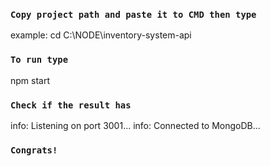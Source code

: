 ### `Copy project path and paste it to CMD then type`
example: cd C:\NODE\inventory-system-api

### `To run type`
npm start

### `Check if the result has`
info: Listening on port 3001...
info: Connected to MongoDB...

### `Congrats!`